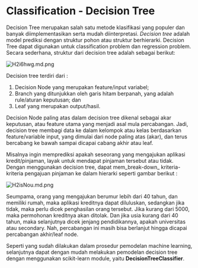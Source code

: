 # Classification - Decision Tree

Decision Tree merupakan salah satu metode klasifikasi yang populer dan banyak diimplementasikan serta mudah diinterpretasi. _Decision tree_ adalah model prediksi dengan struktur pohon atau struktur berhierarki. Decision Tree dapat digunakan untuk classification problem dan regression problem. Secara sederhana, struktur dari decision tree adalah sebagai berikut:

![H2i6hwg.md.png](https://iili.io/H2i6hwg.md.png)

Decision tree terdiri dari :
1. Decision Node yang merupakan feature/input variabel;
2. Branch yang ditunjukkan oleh garis hitam berpanah, yang adalah rule/aturan keputusan; dan
3. Leaf yang merupakan output/hasil.

Decision Node paling atas dalam decision tree dikenal sebagai akar keputusan, atau feature utama yang menjadi asal mula percabangan. Jadi, decision tree membagi data ke dalam kelompok atau kelas berdasarkan feature/variable input, yang dimulai dari node paling atas (akar), dan terus bercabang ke bawah sampai dicapai cabang akhir atau leaf.

Misalnya ingin memprediksi apakah seseorang yang mengajukan aplikasi kredit/pinjaman, layak untuk mendapat pinjaman tersebut atau tidak. Dengan menggunakan decision tree, dapat mem_break-down_ kriteria-kriteria pengajuan pinjaman ke dalam hierarki seperti gambar berikut :

![H2isNou.md.png](https://iili.io/H2isNou.md.png)

Seumpama, orang yang mengajukan berumur lebih dari 40 tahun, dan memiliki rumah, maka aplikasi kreditnya dapat diluluskan, sedangkan jika tidak, maka perlu dicek penghasilan orang tersebut. Jika kurang dari 5000, maka permohonan kreditnya akan ditolak. Dan jika usia kurang dari 40 tahun, maka selanjutnya dicek jenjang pendidikannya, apakah universitas atau secondary. Nah, percabangan ini masih bisa berlanjut hingga dicapai percabangan akhir/leaf node.

Seperti yang sudah dilakukan dalam prosedur pemodelan machine learning, selanjutnya dapat dengan mudah melakukan pemodelan decision tree dengan menggunakan scikit-learn module, yaitu **DecisionTreeClassifier**.
